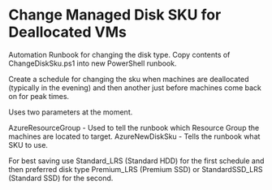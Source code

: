 <h1>Change Managed Disk SKU for Deallocated VMs</h1>

Automation Runbook for changing the disk type. Copy contents of ChangeDiskSku.ps1 into new PowerShell runbook. 

Create a schedule for changing the sku when machines are deallocated (typically in the evening) and then another just before machines come back on for peak times.

Uses two parameters at the moment. 

AzureResourceGroup - Used to tell the runbook which Resource Group the machines are located to target.
AzureNewDiskSku - Tells the runbook what SKU to use. 

For best saving use Standard_LRS (Standard HDD) for the first schedule and then preferred disk type Premium_LRS (Premium SSD) or StandardSSD_LRS (Standard SSD) for the second.
